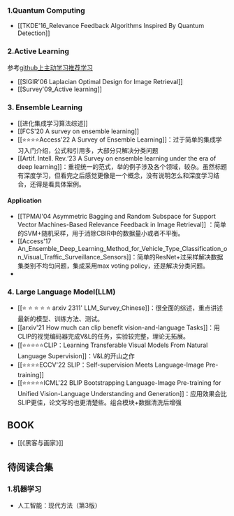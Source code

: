 ---
---

### 1.Quantum Computing
+ [[TKDE'16_Relevance Feedback Algorithms Inspired By Quantum Detection]]

### 2.Active Learning 
参考[github上主动学习推荐学习](https://github.com/SupeRuier/awesome-active-learning#8-groupsscholars)

+ [[SIGIR'06 Laplacian Optimal Design for Image Retrieval]]
+ [[Survey'09_Active learning]]

### 3. Ensemble Learning 
+ [[进化集成学习算法综述]]
+ [[FCS'20 A survey on ensemble learning]]
+ [[⭐⭐⭐⭐Access'22 A Survey of Ensemble Learning]]：过于简单的集成学习入门介绍，公式和引用多，大部分只解决分类问题
+ [[Artif. Intell. Rev.‘23 A Survey on ensemble learning under the era of deep learning]]：重视统一的范式，举的例子涉及各个领域，较杂。虽然标题有深度学习，但看完之后感觉更像是一个概念，没有说明怎么和深度学习结合，还得是看具体案例。
#### Application
+ [[TPMAI'04 Asymmetric Bagging and Random Subspace for Support Vector Machines-Based Relevance Feedback in Image Retrieval]] ：简单的SVM+随机采样，用于消除CBIR中的数据量小或者不平衡。
+ [[Access'17 An_Ensemble_Deep_Learning_Method_for_Vehicle_Type_Classification_on_Visual_Traffic_Surveillance_Sensors]]：简单的ResNet+过采样解决数据集类别不均匀问题，集成采用max voting policy，还是解决分类问题。
+ 


### 4. Large Language Model(LLM)
+ [[⭐ ⭐ ⭐ ⭐ ⭐ arxiv 2311' LLM_Survey_Chinese]]：很全面的综述，重点讲述最新的模型、训练方法、测试。
+ [[arxiv'21 How much can clip benefit vision-and-language Tasks]]：用CLIP的视觉编码器完成V&L的任务，实验较完整，理论无拓展。
+ [[⭐⭐⭐⭐⭐CLIP：Learning Transferable Visual Models From Natural Language Supervision]]：V&L的开山之作
+ [[⭐⭐⭐⭐ECCV'22 SLIP：Self-supervision Meets Language-Image Pre-training]]
+ [[⭐⭐⭐⭐⭐ICML'22 BLIP Bootstrapping Language-Image Pre-training for Unified Vision-Language Understanding and Generation]]：应用效果会比SLIP更佳，论文写的也更清楚些。组合模块+数据清洗后增强

## BOOK

+ [[《黑客与画家》]] 

## 待阅读合集
### 1.机器学习
+ 人工智能：现代方法（第3版）